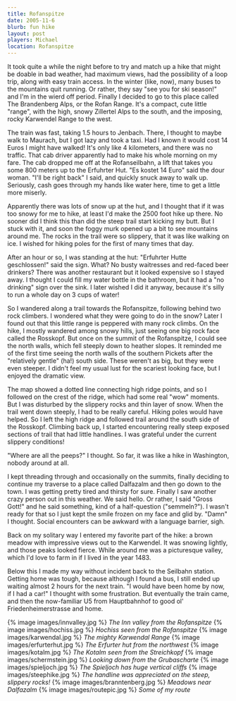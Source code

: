 ```yaml
--- 
title: Rofanspitze 
date: 2005-11-6 
blurb: fun hike
layout: post 
players: Michael
location: Rofanspitze
--- 
```


It took quite a
while the night before to try and match up a hike that might be doable in bad
weather, had maximum views, had the possibility of a loop trip, along with easy
train access. In the winter (like, now), many buses to the mountains quit
running. Or rather, they say "see you for ski season!" and I'm in the wierd off
period. Finally I decided to go to this place called The Brandenberg Alps, or
the Rofan Range. It's a compact, cute little "range", with the high, snowy
Zillertel Alps to the south, and the imposing, rocky Karwendel Range to the
west.


The train was fast, taking 1.5 hours to Jenbach. There, I thought to maybe walk
to Maurach, but I got lazy and took a taxi. Had I known it would cost 14 Euros I
might have walked! It's only like 4 kilometers, and there was no traffic. That
cab driver apparently had to make his whole morning on my fare. The cab dropped
me off at the Rofanseilbahn, a lift that takes you some 800 meters up to the
Erfuhrter Hut. "Es kostet 14 Euro" said the dour woman. "I'll be right back" I
said, and quickly snuck away to walk up. Seriously, cash goes through my hands
like water here, time to get a little more miserly.


Apparently there was lots of snow up at the hut, and I thought that if it was
too snowy for me to hike, at least I'd make the 2500 foot hike up there. No
sooner did I think this than did the steep trail start kicking my butt. But I
stuck with it, and soon the foggy murk opened up a bit to see mountains around
me. The rocks in the trail were so slippery, that it was like walking on ice. I
wished for hiking poles for the first of many times that day.


After an hour or so, I was standing at the hut: "Erfuhrter Hutte geschlossen!"
said the sign. What? No busty waitresses and red-faced beer drinkers? There was
another restaurant but it looked expensive so I stayed away. I thought I could
fill my water bottle in the bathroom, but it had a "no drinking" sign over the
sink. I later wished I did it anyway, because it's silly to run a whole day on 3
cups of water!


So I wandered along a trail towards the Rofanspitze, following behind two rock
climbers. I wondered what they were going to do in the snow? Later I found out
that this little range is peppered with many rock climbs. On the hike, I mostly
wandered among snowy hills, just seeing one big rock face called the
Rosskopf. But once on the summit of the Rofanspitze, I could see the north
walls, which fell steeply down to heather slopes. It reminded me of the first
time seeing the north walls of the southern Pickets after the "relatively
gentle" (ha!) south side. These weren't as big, but they were even steeper. I
didn't feel my usual lust for the scariest looking face, but I enjoyed the
dramatic view.


The map showed a dotted line connecting high ridge points, and so I followed on
the crest of the ridge, which had some real "wow" moments. But I was disturbed
by the slippery rocks and thin layer of snow. When the trail went down steeply,
I had to be really careful. Hiking poles would have helped. So I left the high
ridge and followed trail around the south side of the Rosskopf. Climbing back
up, I started encountering really steep exposed sections of trail that had
little handlines. I was grateful under the current slippery conditions!


"Where are all the peeps?" I thought. So far, it was like a hike in Washington, nobody around at all.


I kept threading through and occasionally on the summits, finally deciding to
continue my traverse to a place called Dalfazalm and then go down to the town. I
was getting pretty tired and thirsty for sure. Finally I saw another crazy
person out in this weather. We said hello. Or rather, I said "Gross Gott!" and
he said something, kind of a half-question ("semmeln?"). I wasn't ready for that
so I just kept the smile frozen on my face and glid by. "Damn" I thought. Social
encounters can be awkward with a language barrier, sigh.


Back on my solitary way I entered my favorite part of the hike: a brown meadow
with impressive views out to the Karwendel. It was snowing lightly, and those
peaks looked fierce. While around me was a picturesque valley, which I'd love to
farm in if I lived in the year 1483.


Below this I made my way without incident back to the Seilbahn station. Getting
home was tough, because although I found a bus, I still ended up waiting almost
2 hours for the next train. "I would have been home by now, if I had a car!" I
thought with some frustration. But eventually the train came, and then the
now-familiar U5 from Hauptbahnhof to good ol' Friedenheimerstrasse and home.



{% image images/innvalley.jpg %}
<i>The Inn valley from the Rofanspitze</i>
{% image images/hochiss.jpg %}
<i>Hochiss seen from the Rofanspitze</i>
{% image images/karwendal.jpg %}
<i>The mighty Karwendal Range</i>
{% image images/erfurterhut.jpg %}
<i>The Erfurter hut from the northwest</i>
{% image images/kotalm.jpg %}
<i>The Kotalm seen from the Streichkopf</i>
{% image images/schermstein.jpg %}
<i>Looking down from the Grubascharte</i>
{% image images/spieljoch.jpg %}
<i>The Spieljoch has huge vertical cliffs</i>
{% image images/steephike.jpg %}
<i>The handline was appreciated on the steep, slippery rocks!</i>
{% image images/branntenberg.jpg %}
<i>Meadows near Dalfazalm</i>
{% image images/routepic.jpg %}
<i>Some of my route</i>
